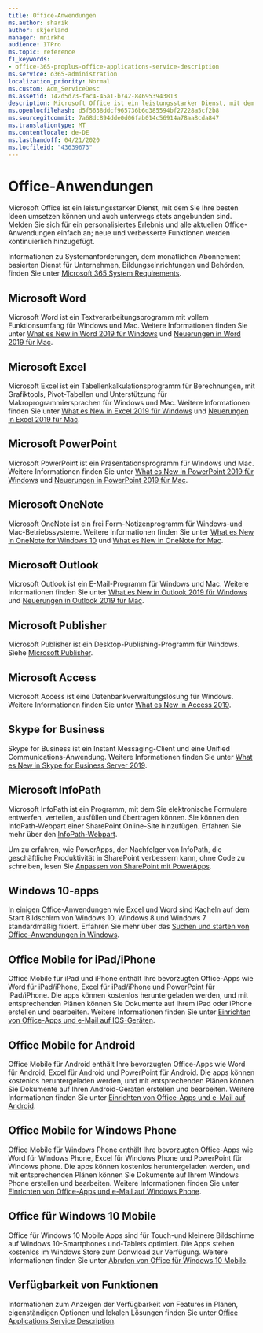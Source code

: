 ```yaml
---
title: Office-Anwendungen
ms.author: sharik
author: skjerland
manager: mnirkhe
audience: ITPro
ms.topic: reference
f1_keywords:
- office-365-proplus-office-applications-service-description
ms.service: o365-administration
localization_priority: Normal
ms.custom: Adm_ServiceDesc
ms.assetid: 142d5d73-fac4-45a1-b742-846953943813
description: Microsoft Office ist ein leistungsstarker Dienst, mit dem Sie Ihre besten Ideen umsetzen können und auch unterwegs stets angebunden sind. Melden Sie sich für ein personalisiertes Erlebnis und alle aktuellen Office-Anwendungen einfach an; neue und verbesserte Funktionen werden kontinuierlich hinzugefügt.
ms.openlocfilehash: d5f5638ddcf965736b6d385594bf27228a5cf2b8
ms.sourcegitcommit: 7a68dc894dde0d06fab014c56914a78aa8cda847
ms.translationtype: MT
ms.contentlocale: de-DE
ms.lasthandoff: 04/21/2020
ms.locfileid: "43639673"
---
```

# <a name="office-applications"></a>Office-Anwendungen

Microsoft Office ist ein leistungsstarker Dienst, mit dem Sie Ihre besten Ideen umsetzen können und auch unterwegs stets angebunden sind. Melden Sie sich für ein personalisiertes Erlebnis und alle aktuellen Office-Anwendungen einfach an; neue und verbesserte Funktionen werden kontinuierlich hinzugefügt.
  
Informationen zu Systemanforderungen, dem monatlichen Abonnement basierten Dienst für Unternehmen, Bildungseinrichtungen und Behörden, finden Sie unter [Microsoft 365 System Requirements](https://products.office.com/office-system-requirements/#Office365forBEG).
  
## <a name="microsoft-word"></a>Microsoft Word

Microsoft Word ist ein Textverarbeitungsprogramm mit vollem Funktionsumfang für Windows und Mac. Weitere Informationen finden Sie unter [What es New in Word 2019 für Windows](https://support.office.com/article/what-s-new-in-word-2019-for-windows-d3d31e5e-2bb8-4433-80bb-08279beef4b3) und [Neuerungen in Word 2019 für Mac](https://support.office.com/article/what-s-new-in-word-2019-for-mac-247e0cd4-a758-4b42-a157-42eb8853aef5).
  
## <a name="microsoft-excel"></a>Microsoft Excel

Microsoft Excel ist ein Tabellenkalkulationsprogramm für Berechnungen, mit Grafiktools, Pivot-Tabellen und Unterstützung für Makroprogrammiersprachen für Windows und Mac. Weitere Informationen finden Sie unter [What es New in Excel 2019 für Windows](https://support.office.com/article/what-s-new-in-excel-2019-for-windows-5a201203-1155-4055-82a5-82bf0994631f) und [Neuerungen in Excel 2019 für Mac](https://support.office.com/article/what-s-new-in-excel-2019-for-mac-5ce129d3-9e5c-417f-9545-fb6f7b72674d).
  
## <a name="microsoft-powerpoint"></a>Microsoft PowerPoint

Microsoft PowerPoint ist ein Präsentationsprogramm für Windows und Mac. Weitere Informationen finden Sie unter [What es New in PowerPoint 2019 für Windows](https://support.office.com/article/what-s-new-in-powerpoint-2019-for-windows-8355a56a-f643-42d2-8454-784fa9b3d109) und [Neuerungen in PowerPoint 2019 für Mac](https://support.office.com/article/what-s-new-in-powerpoint-2019-for-mac-5038ba79-48c5-40f0-adff-11489e5d6fed).
  
## <a name="microsoft-onenote"></a>Microsoft OneNote

Microsoft OneNote ist ein frei Form-Notizenprogramm für Windows-und Mac-Betriebssysteme. Weitere Informationen finden Sie unter [What es New in OneNote for Windows 10](https://support.office.com/article/what-s-new-in-onenote-for-windows-10-1477d5de-f4fd-4943-b18a-ff17091161ea) und [What es New in OneNote for Mac](https://support.office.com/article/see-what-s-new-in-onenote-for-mac-c82d3f15-252f-452a-89ba-e09fbe418829).
  
## <a name="microsoft-outlook"></a>Microsoft Outlook

Microsoft Outlook ist ein E-Mail-Programm für Windows und Mac. Weitere Informationen finden Sie unter [What es New in Outlook 2019 für Windows](https://support.office.com/article/what-s-new-in-outlook-2019-for-windows-0c64df36-0908-4ff6-a7fc-573a62800525) und [Neuerungen in Outlook 2019 für Mac](https://support.office.com/article/what-s-new-in-outlook-2019-for-mac-05736033-f99e-4cb2-88aa-01e979b0736b).
  
## <a name="microsoft-publisher"></a>Microsoft Publisher

Microsoft Publisher ist ein Desktop-Publishing-Programm für Windows. Siehe [Microsoft Publisher](https://products.office.com/publisher).
  
## <a name="microsoft-access"></a>Microsoft Access

Microsoft Access ist eine Datenbankverwaltungslösung für Windows. Weitere Informationen finden Sie unter [What es New in Access 2019](https://support.office.com/article/what-s-new-in-access-2019-f52c5317-3494-4105-9c56-5a2abb8e0f87).
  
## <a name="skype-for-business"></a>Skype for Business

Skype for Business ist ein Instant Messaging-Client und eine Unified Communications-Anwendung. Weitere Informationen finden Sie unter [What es New in Skype for Business Server 2019](https://docs.microsoft.com/skypeforbusiness/whats-new).
  
## <a name="microsoft-infopath"></a>Microsoft InfoPath

Microsoft InfoPath ist ein Programm, mit dem Sie elektronische Formulare entwerfen, verteilen, ausfüllen und übertragen können. Sie können den InfoPath-Webpart einer SharePoint Online-Site hinzufügen. Erfahren Sie mehr über den [InfoPath-Webpart](https://go.microsoft.com/fwlink/p/?LinkId=271687).

Um zu erfahren, wie PowerApps, der Nachfolger von InfoPath, die geschäftliche Produktivität in SharePoint verbessern kann, ohne Code zu schreiben, lesen Sie [Anpassen von SharePoint mit PowerApps](https://powerapps.microsoft.com/infopath/).
  
## <a name="windows-10-apps"></a>Windows 10-apps

In einigen Office-Anwendungen wie Excel und Word sind Kacheln auf dem Start Bildschirm von Windows 10, Windows 8 und Windows 7 standardmäßig fixiert. Erfahren Sie mehr über das [Suchen und starten von Office-Anwendungen in Windows](https://support.office.com/article/can-t-find-office-applications-in-windows-10-windows-8-or-windows-7-907ce545-6ae8-459b-8d9d-de6764a635d6?ocmsassetID=HA103581103&CTT=1&CorrelationId=03707eae-b946-462a-b3c6-f0fc04f55611&ui=en-US&rs=en-US&ad=US#ID0EAABAAA=Windows_8.1_or_Windows_8).
  
## <a name="office-mobile-for-ipadiphone"></a>Office Mobile for iPad/iPhone

Office Mobile für iPad und iPhone enthält Ihre bevorzugten Office-Apps wie Word für iPad/iPhone, Excel für iPad/iPhone und PowerPoint für iPad/iPhone. Die apps können kostenlos heruntergeladen werden, und mit entsprechenden Plänen können Sie Dokumente auf Ihrem iPad oder iPhone erstellen und bearbeiten. Weitere Informationen finden Sie unter [Einrichten von Office-Apps und e-Mail auf IOS-Geräten](https://support.office.com/article/set-up-office-apps-and-email-on-ios-devices-0402b37e-49c4-4419-a030-f34c2013041f?ui=en-US&rs=en-US&ad=US).

## <a name="office-mobile-for-android"></a>Office Mobile for Android

Office Mobile für Android enthält Ihre bevorzugten Office-Apps wie Word für Android, Excel für Android und PowerPoint für Android. Die apps können kostenlos heruntergeladen werden, und mit entsprechenden Plänen können Sie Dokumente auf Ihren Android-Geräten erstellen und bearbeiten. Weitere Informationen finden Sie unter [Einrichten von Office-Apps und e-Mail auf Android](https://support.office.com/article/set-up-office-apps-and-email-on-android-6ef2ebf2-fc2d-474a-be4a-5a801365c87f?ui=en-US&rs=en-US&ad=US).

## <a name="office-mobile-for-windows-phone"></a>Office Mobile for Windows Phone

Office Mobile für Windows Phone enthält Ihre bevorzugten Office-Apps wie Word für Windows Phone, Excel für Windows Phone und PowerPoint für Windows phone. Die apps können kostenlos heruntergeladen werden, und mit entsprechenden Plänen können Sie Dokumente auf Ihrem Windows Phone erstellen und bearbeiten. Weitere Informationen finden Sie unter [Einrichten von Office-Apps und e-Mail auf Windows Phone](https://support.office.com/article/set-up-office-apps-and-email-on-windows-phone-9bccc8b8-a321-4d0d-a45e-6e06a3438e43?ui=en-US&rs=en-US&ad=US).

## <a name="office-for-windows-10-mobile"></a>Office für Windows 10 Mobile

Office für Windows 10 Mobile Apps sind für Touch-und kleinere Bildschirme auf Windows 10-Smartphones und-Tablets optimiert. Die Apps stehen kostenlos im Windows Store zum Donwload zur Verfügung. Weitere Informationen finden Sie unter [Abrufen von Office für Windows 10 Mobile](https://products.office.com/mobile/office-mobile-apps-for-windows).
  
## <a name="feature-availability"></a>Verfügbarkeit von Funktionen

Informationen zum Anzeigen der Verfügbarkeit von Features in Plänen, eigenständigen Optionen und lokalen Lösungen finden Sie unter [Office Applications Service Description](office-applications-service-description.md).
  